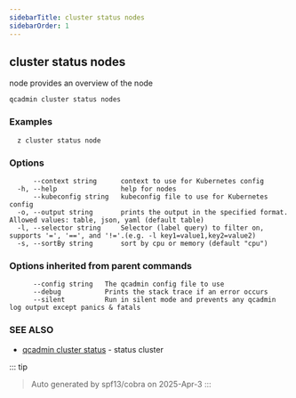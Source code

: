 ```yaml
---
sidebarTitle: cluster status nodes
sidebarOrder: 1
---
```


## cluster status nodes

node provides an overview of the node

```
qcadmin cluster status nodes
```

### Examples

```
  z cluster status node
```

### Options

```
      --context string      context to use for Kubernetes config
  -h, --help                help for nodes
      --kubeconfig string   kubeconfig file to use for Kubernetes config
  -o, --output string       prints the output in the specified format. Allowed values: table, json, yaml (default table)
  -l, --selector string     Selector (label query) to filter on, supports '=', '==', and '!='.(e.g. -l key1=value1,key2=value2)
  -s, --sortBy string       sort by cpu or memory (default "cpu")
```

### Options inherited from parent commands

```
      --config string   The qcadmin config file to use
      --debug           Prints the stack trace if an error occurs
      --silent          Run in silent mode and prevents any qcadmin log output except panics & fatals
```

### SEE ALSO

* [qcadmin cluster status](cluster_status.md)	 - status cluster

::: tip
>Auto generated by spf13/cobra on 2025-Apr-3
:::